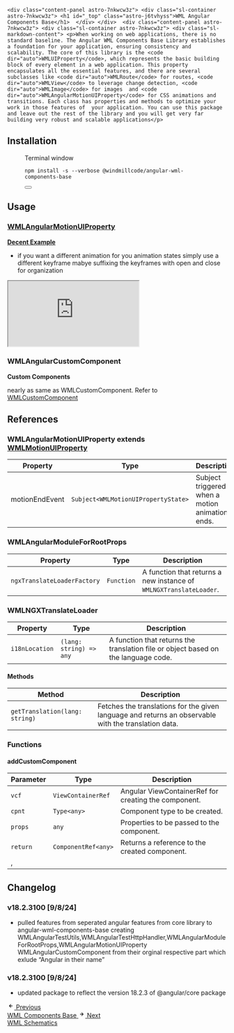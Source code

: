     <div class="content-panel astro-7nkwcw3z"> <div class="sl-container astro-7nkwcw3z"> <h1 id="_top" class="astro-j6tvhyss">WML Angular Components Base</h1>  </div> </div>  <div class="content-panel astro-7nkwcw3z"> <div class="sl-container astro-7nkwcw3z"> <div class="sl-markdown-content"> <p>When working on web applications, there is no standard baseline. The Angular WML Components Base Library establishes a foundation for your application, ensuring consistency and scalability. The core of this library is the <code dir="auto">WMLUIProperty</code>, which represents the basic building block of every element in a web application. This property encapsulates all the essential features, and there are several subclasses like <code dir="auto">WMLRoute</code> for routes, <code dir="auto">WMLView</code> to leverage change detection, <code dir="auto">WMLImage</code> for images  and <code dir="auto">WMLAngularMotionUIProperty</code> for CSS animations and transitions. Each class has properties and methods to optimize your work in those features of  your application. You can use this package and leave out the rest of the library and you will get very far building very robust and scalable applications</p>
<h2 id="installation">Installation</h2>
<div class="expressive-code"><link rel="stylesheet" href="/Windmillcode-Angular-CDK-Docs/_astro/ec.j8ofn.css"/><script type="module" src="/Windmillcode-Angular-CDK-Docs/_astro/ec.8zarh.js"></script><figure class="frame is-terminal not-content"><figcaption class="header"><span class="title"></span><span class="sr-only">Terminal window</span></figcaption><pre data-language="bash"><code><div class="ec-line"><div class="code"><span style="--0:#82AAFF;--1:#3C63B3">npm</span><span style="--0:#D6DEEB;--1:#403F53"> </span><span style="--0:#ECC48D;--1:#3C63B3">install</span><span style="--0:#D6DEEB;--1:#403F53"> </span><span style="--0:#82AAFF;--1:#3C63B3">-s</span><span style="--0:#D6DEEB;--1:#403F53"> </span><span style="--0:#82AAFF;--1:#3C63B3">--verbose</span><span style="--0:#D6DEEB;--1:#403F53"> </span><span style="--0:#ECC48D;--1:#3C63B3">@windmillcode/angular-wml-components-base</span></div></div></code></pre><div class="copy"><button title="Copy to clipboard" data-copied="Copied!" data-code="npm install -s --verbose @windmillcode/angular-wml-components-base"><div></div></button></div></figure></div>
<h2 id="usage">Usage</h2>
<h3 id="wmlangularmotionuiproperty"><a href="#wml-angular-motion-ui-property">WMLAngularMotionUIProperty</a></h3>
<p><strong><a href="#wml-animate-ui-property-decent-example">Decent Example</a></strong></p>
<ul>
<li>if you want a different animation for you animation states simply use a different keyframe mabye suffixing the keyframes with open and close for organization</li>
</ul>
<iframe src="https://stackblitz.com/edit/stackblitz-starters-7bnu7v?ctl=1&amp;embed=1&amp;file=src%2Fmain.ts&amp;theme=dark"></iframe>
<h3 id="wmlangularcustomcomponent">WMLAngularCustomComponent</h3>
<p><strong>Custom Components</strong></p>
<p>nearly as same as WMLCustomComponent. Refer to <a href="/Windmillcode-Angular-CDK-Docs/intro/wml-components-base/#wml-custom-component">WMLCustomComponent</a></p>
<h2 id="references">References</h2>
<h3 id="wmlangularmotionuiproperty-extends-wmlmotionuiproperty">WMLAngularMotionUIProperty extends <a href="/Windmillcode-Angular-CDK-Docs/intro/wml-components-base/#wml-motion-ui-property-reference">WMLMotionUIProperty</a></h3>















<table><thead><tr><th>Property</th><th>Type</th><th>Description</th></tr></thead><tbody><tr><td>motionEndEvent</td><td><code dir="auto">Subject&lt;WMLMotionUIPropertyState&gt;</code></td><td>Subject triggered when a motion animation ends.</td></tr></tbody></table>
<h3 id="wmlangularmoduleforrootprops">WMLAngularModuleForRootProps</h3>















<table><thead><tr><th>Property</th><th>Type</th><th>Description</th></tr></thead><tbody><tr><td><code dir="auto">ngxTranslateLoaderFactory</code></td><td><code dir="auto">Function</code></td><td>A function that returns a new instance of <code dir="auto">WMLNGXTranslateLoader</code>.</td></tr></tbody></table>
<h3 id="wmlngxtranslateloader">WMLNGXTranslateLoader</h3>















<table><thead><tr><th>Property</th><th>Type</th><th>Description</th></tr></thead><tbody><tr><td><code dir="auto">i18nLocation</code></td><td><code dir="auto">(lang: string) =&gt; any</code></td><td>A function that returns the translation file or object based on the language code.</td></tr></tbody></table>
<h4 id="methods">Methods</h4>













<table><thead><tr><th>Method</th><th>Description</th></tr></thead><tbody><tr><td><code dir="auto">getTranslation(lang: string)</code></td><td>Fetches the translations for the given language and returns an observable with the translation data.</td></tr></tbody></table>
<h3 id="functions">Functions</h3>
<h4 id="addcustomcomponent">addCustomComponent</h4>



































<table><thead><tr><th>Parameter</th><th>Type</th><th>Description</th></tr></thead><tbody><tr><td><code dir="auto">vcf</code></td><td><code dir="auto">ViewContainerRef</code></td><td>Angular ViewContainerRef for creating the component.</td></tr><tr><td><code dir="auto">cpnt</code></td><td><code dir="auto">Type&lt;any&gt;</code></td><td>Component type to be created.</td></tr><tr><td><code dir="auto">props</code></td><td><code dir="auto">any</code></td><td>Properties to be passed to the component.</td></tr><tr><td><code dir="auto">return</code></td><td><code dir="auto">ComponentRef&lt;any&gt;</code></td><td>Returns a reference to the created component.</td></tr><tr><td>,</td><td></td><td></td></tr></tbody></table>
<h2 id="changelog">Changelog</h2>
<h3 id="v1823100-9824">v18.2.3100 [9/8/24]</h3>
<ul>
<li>pulled features from  seperated angular features from core library to angular-wml-components-base
creating WMLAngularTestUtils,WMLAngularTestHttpHandler,WMLAngularModuleForRootProps,WMLAngularMotionUIProperty
WMLAngularCustomComponent from their orginal respective part which exlude “Angular in their name”</li>
</ul>
<h3 id="v1823100-9824-1">v18.2.3100 [9/8/24]</h3>
<ul>
<li>updated package to reflect the version  18.2.3 of @angular/core package</li>
</ul> </div> <footer class="sl-flex astro-3yyafb3n"> <div class="meta sl-flex astro-3yyafb3n">   </div> <div class="pagination-links astro-u2l5gyhi" dir="ltr"> <a href="/Windmillcode-Angular-CDK-Docs/intro/wml-components-base" rel="prev" class="astro-u2l5gyhi"> <svg aria-hidden="true" class="astro-u2l5gyhi astro-c6vsoqas" width="16" height="16" viewBox="0 0 24 24" fill="currentColor" style="--sl-icon-size: 1.5rem;"><path d="M17 11H9.41l3.3-3.29a1.004 1.004 0 1 0-1.42-1.42l-5 5a1 1 0 0 0-.21.33 1 1 0 0 0 0 .76 1 1 0 0 0 .21.33l5 5a1.002 1.002 0 0 0 1.639-.325 1 1 0 0 0-.219-1.095L9.41 13H17a1 1 0 0 0 0-2Z"></path></svg>  <span class="astro-u2l5gyhi"> Previous <br class="astro-u2l5gyhi"/> <span class="link-title astro-u2l5gyhi">WML Components Base</span> </span> </a> <a href="/Windmillcode-Angular-CDK-Docs/schematics/wml-schematics/" rel="next" class="astro-u2l5gyhi"> <svg aria-hidden="true" class="astro-u2l5gyhi astro-c6vsoqas" width="16" height="16" viewBox="0 0 24 24" fill="currentColor" style="--sl-icon-size: 1.5rem;"><path d="M17.92 11.62a1.001 1.001 0 0 0-.21-.33l-5-5a1.003 1.003 0 1 0-1.42 1.42l3.3 3.29H7a1 1 0 0 0 0 2h7.59l-3.3 3.29a1.002 1.002 0 0 0 .325 1.639 1 1 0 0 0 1.095-.219l5-5a1 1 0 0 0 .21-.33 1 1 0 0 0 0-.76Z"></path></svg>  <span class="astro-u2l5gyhi"> Next <br class="astro-u2l5gyhi"/> <span class="link-title astro-u2l5gyhi">WML Schematics</span> </span> </a> </div>   </footer>  </div> </div>   